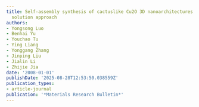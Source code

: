 ```yaml
---
title: Self-assembly synthesis of cactuslike Cu2O 3D nanoarchitectures via a low-temperature
  solution approach
authors:
- Yongsong Luo
- Benhai Yu
- Youchao Tu
- Ying Liang
- Yonggang Zhang
- Jinping Liu
- Jialin Li
- Zhijie Jia
date: '2008-01-01'
publishDate: '2025-08-28T12:53:50.038559Z'
publication_types:
- article-journal
publication: '*Materials Research Bulletin*'
---
```

